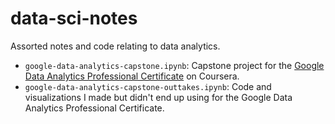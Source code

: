 # data-sci-notes

Assorted notes and code relating to data analytics.

* `google-data-analytics-capstone.ipynb`: Capstone project for the [Google Data Analytics Professional Certificate](https://www.coursera.org/professional-certificates/google-data-analytics) on Coursera.
* `google-data-analytics-capstone-outtakes.ipynb`: Code and visualizations I made but didn't end up using for the Google Data Analytics Professional Certificate.